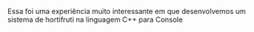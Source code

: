 Essa foi uma experiência muito interessante em que desenvolvemos um sistema de hortifruti na linguagem C++ para Console 
